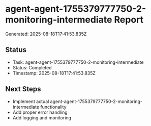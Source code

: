 # agent-agent-1755379777750-2-monitoring-intermediate Report

Generated: 2025-08-18T17:41:53.835Z

## Status
- Task: agent-agent-1755379777750-2-monitoring-intermediate
- Status: Completed
- Timestamp: 2025-08-18T17:41:53.835Z

## Next Steps
- Implement actual agent-agent-1755379777750-2-monitoring-intermediate functionality
- Add proper error handling
- Add logging and monitoring
